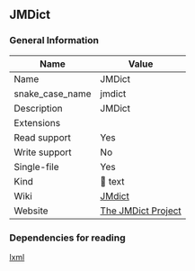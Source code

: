 
## JMDict ##

### General Information ###
Name | Value
---- | -------
Name | JMDict
snake_case_name | jmdict
Description | JMDict
Extensions | 
Read support | Yes
Write support | No
Single-file | Yes
Kind | 📝 text
Wiki | [JMdict](https://en.wikipedia.org/wiki/JMdict)
Website | [The JMDict Project](https://www.edrdg.org/jmdict/j_jmdict.html)




### Dependencies for reading ###
[lxml](https://pypi.org/project/lxml)



